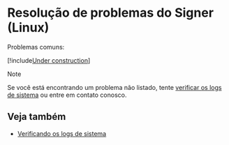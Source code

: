 ﻿# Resolução de problemas do Signer (Linux)

Problemas comuns:

[!include[Under construction](../../../../includes/under-construction.md)]

> [!NOTE]
> Se você está encontrando um problema não listado, tente [verificar os logs de sistema](check-logs.md) ou entre em contato conosco.

## Veja também

* [Verificando os logs de sistema](check-logs.md)
